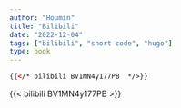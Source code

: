 ```yaml
---
author: "Houmin"
title: "Bilibili"
date: "2022-12-04"
tags: ["bilibili", "short code", "hugo"]
type: book
---
```


```html
{{</* bilibili BV1MN4y177PB  */>}}
```

{{< bilibili BV1MN4y177PB >}}